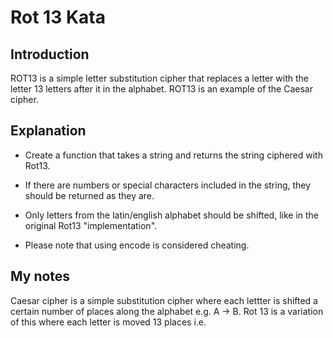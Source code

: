 # Rot 13 Kata

## Introduction

ROT13 is a simple letter substitution cipher that replaces a letter with the letter 13 letters after it in the alphabet. ROT13 is an example of the Caesar cipher.

## Explanation

- Create a function that takes a string and returns the string ciphered with Rot13.

- If there are numbers or special characters included in the string, they should be returned as they are.

- Only letters from the latin/english alphabet should be shifted, like in the original Rot13 "implementation".

- Please note that using encode is considered cheating.

## My notes

Caesar cipher is a simple substitution cipher where each lettter is shifted a certain number of places along the alphabet e.g. A -> B. Rot 13 is a variation of this where each letter is moved 13 places i.e.
